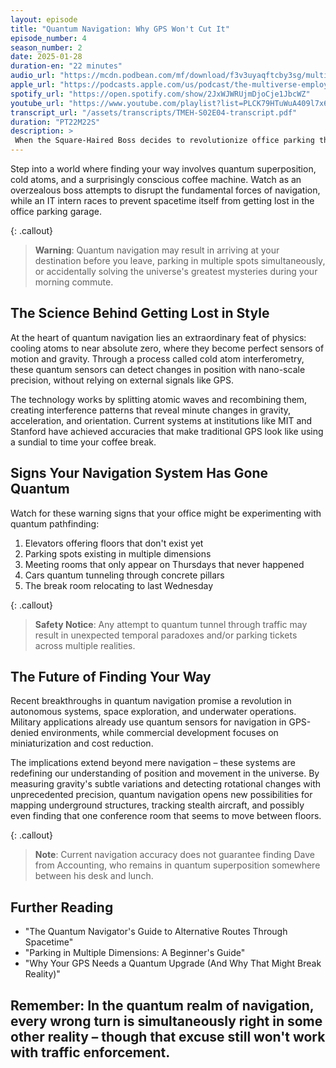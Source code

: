 ```yaml
---
layout: episode
title: "Quantum Navigation: Why GPS Won't Cut It"
episode_number: 4
season_number: 2
date: 2025-01-28
duration-en: "22 minutes"
audio_url: "https://mcdn.podbean.com/mf/download/f3v3uyaqftcby3sg/multiverse-employee-handbook-s02e04-quantum-navigation-why-gps-wont-cut-it.mp3"
apple_url: "https://podcasts.apple.com/us/podcast/the-multiverse-employee-handbook/id1764134739"
spotify_url: "https://open.spotify.com/show/2JxWJWRUjmDjoCje1JbcWZ"
youtube_url: "https://www.youtube.com/playlist?list=PLCK79HTuWuA409l7x6iRN_icn0xZFzamp"
transcript_url: "/assets/transcripts/TMEH-S02E04-transcript.pdf"
duration: "PT22M22S"
description: >
 When the Square-Haired Boss decides to revolutionize office parking through quantum navigation, only a quick-thinking IT intern stands between reality and a multidimensional traffic jam.
---
```


Step into a world where finding your way involves quantum superposition, cold atoms, and a surprisingly conscious coffee machine. Watch as an overzealous boss attempts to disrupt the fundamental forces of navigation, while an IT intern races to prevent spacetime itself from getting lost in the office parking garage.

{: .callout}
> **Warning**: Quantum navigation may result in arriving at your destination before you leave, parking in multiple spots simultaneously, or accidentally solving the universe's greatest mysteries during your morning commute.

## The Science Behind Getting Lost in Style
At the heart of quantum navigation lies an extraordinary feat of physics: cooling atoms to near absolute zero, where they become perfect sensors of motion and gravity. Through a process called cold atom interferometry, these quantum sensors can detect changes in position with nano-scale precision, without relying on external signals like GPS.

The technology works by splitting atomic waves and recombining them, creating interference patterns that reveal minute changes in gravity, acceleration, and orientation. Current systems at institutions like MIT and Stanford have achieved accuracies that make traditional GPS look like using a sundial to time your coffee break.

## Signs Your Navigation System Has Gone Quantum
Watch for these warning signs that your office might be experimenting with quantum pathfinding:
1. Elevators offering floors that don't exist yet
2. Parking spots existing in multiple dimensions
3. Meeting rooms that only appear on Thursdays that never happened
4. Cars quantum tunneling through concrete pillars
5. The break room relocating to last Wednesday

{: .callout}
> **Safety Notice**: Any attempt to quantum tunnel through traffic may result in unexpected temporal paradoxes and/or parking tickets across multiple realities.

## The Future of Finding Your Way
Recent breakthroughs in quantum navigation promise a revolution in autonomous systems, space exploration, and underwater operations. Military applications already use quantum sensors for navigation in GPS-denied environments, while commercial development focuses on miniaturization and cost reduction.

The implications extend beyond mere navigation – these systems are redefining our understanding of position and movement in the universe. By measuring gravity's subtle variations and detecting rotational changes with unprecedented precision, quantum navigation opens new possibilities for mapping underground structures, tracking stealth aircraft, and possibly even finding that one conference room that seems to move between floors.

{: .callout}
> **Note**: Current navigation accuracy does not guarantee finding Dave from Accounting, who remains in quantum superposition somewhere between his desk and lunch.

## Further Reading
* "The Quantum Navigator's Guide to Alternative Routes Through Spacetime"
* "Parking in Multiple Dimensions: A Beginner's Guide"
* "Why Your GPS Needs a Quantum Upgrade (And Why That Might Break Reality)"

Remember: In the quantum realm of navigation, every wrong turn is simultaneously right in some other reality – though that excuse still won't work with traffic enforcement.
---
